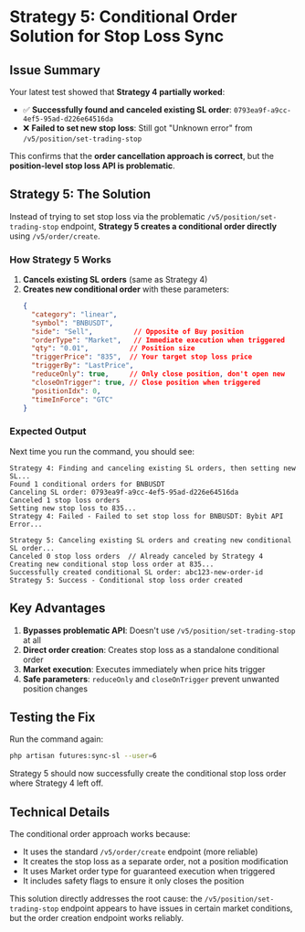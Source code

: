 # Strategy 5: Conditional Order Solution for Stop Loss Sync

## Issue Summary

Your latest test showed that **Strategy 4 partially worked**:
- ✅ **Successfully found and canceled existing SL order**: `0793ea9f-a9cc-4ef5-95ad-d226e64516da`
- ❌ **Failed to set new stop loss**: Still got "Unknown error" from `/v5/position/set-trading-stop`

This confirms that the **order cancellation approach is correct**, but the **position-level stop loss API is problematic**.

## Strategy 5: The Solution

Instead of trying to set stop loss via the problematic `/v5/position/set-trading-stop` endpoint, **Strategy 5 creates a conditional order directly** using `/v5/order/create`.

### How Strategy 5 Works

1. **Cancels existing SL orders** (same as Strategy 4)
2. **Creates new conditional order** with these parameters:
   ```json
   {
     "category": "linear",
     "symbol": "BNBUSDT", 
     "side": "Sell",          // Opposite of Buy position
     "orderType": "Market",   // Immediate execution when triggered
     "qty": "0.01",          // Position size
     "triggerPrice": "835",  // Your target stop loss price
     "triggerBy": "LastPrice",
     "reduceOnly": true,     // Only close position, don't open new
     "closeOnTrigger": true, // Close position when triggered
     "positionIdx": 0,
     "timeInForce": "GTC"
   }
   ```

### Expected Output

Next time you run the command, you should see:

```
Strategy 4: Finding and canceling existing SL orders, then setting new SL...
Found 1 conditional orders for BNBUSDT
Canceling SL order: 0793ea9f-a9cc-4ef5-95ad-d226e64516da
Canceled 1 stop loss orders
Setting new stop loss to 835...
Strategy 4: Failed - Failed to set stop loss for BNBUSDT: Bybit API Error...

Strategy 5: Canceling existing SL orders and creating new conditional SL order...
Canceled 0 stop loss orders  // Already canceled by Strategy 4
Creating new conditional stop loss order at 835...
Successfully created conditional SL order: abc123-new-order-id
Strategy 5: Success - Conditional stop loss order created
```

## Key Advantages

1. **Bypasses problematic API**: Doesn't use `/v5/position/set-trading-stop` at all
2. **Direct order creation**: Creates stop loss as a standalone conditional order
3. **Market execution**: Executes immediately when price hits trigger
4. **Safe parameters**: `reduceOnly` and `closeOnTrigger` prevent unwanted position changes

## Testing the Fix

Run the command again:
```bash
php artisan futures:sync-sl --user=6
```

Strategy 5 should now successfully create the conditional stop loss order where Strategy 4 left off.

## Technical Details

The conditional order approach works because:
- It uses the standard `/v5/order/create` endpoint (more reliable)
- It creates the stop loss as a separate order, not a position modification
- It uses Market order type for guaranteed execution when triggered
- It includes safety flags to ensure it only closes the position

This solution directly addresses the root cause: the `/v5/position/set-trading-stop` endpoint appears to have issues in certain market conditions, but the order creation endpoint works reliably.